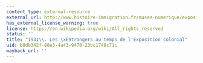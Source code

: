 ```yaml
---
content_type: external-resource
external_url: http://www.histoire-immigration.fr/musee-numerique/expositions-temporaires/1931-les-etrangers-au-temps-de-l-exposition-coloniale
has_external_license_warning: true
license: https://en.wikipedia.org/wiki/All_rights_reserved
status: ''
title: "1931\\. Les \xE9trangers au temps de l'Exposition colonial"
uid: b0db342f-80e3-4a43-9470-23bc1748c71c
wayback_url: ''
---
```

